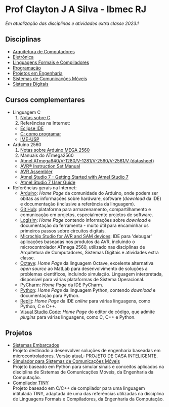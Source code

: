 # Prof Clayton J A Silva - Ibmec RJ
*Em atualização das disciplinas e atividades extra classe 2023.1*


## Disciplinas

* [Arquitetura de Computadores](https://github.com/claytonjasilva/claytonjasilva.github.io/blob/main/arq.md)  
* [Eletrônica](https://github.com/claytonjasilva/claytonjasilva.github.io/blob/main/eletronica.md)  
* [Linguagens Formais e Compiladores](https://github.com/claytonjasilva/claytonjasilva.github.io/blob/main/compiladores.md)
* [Programação](https://github.com/claytonjasilva/claytonjasilva.github.io/blob/main/progPython.md)
* [Projetos em Engenharia](https://github.com/claytonjasilva/claytonjasilva.github.io/blob/main/projetos.md)
* [Sistemas de Comunicações Móveis](https://github.com/claytonjasilva/claytonjasilva.github.io/blob/main/siscom.md)
* [Sistemas Digitais](https://github.com/claytonjasilva/claytonjasilva.github.io/blob/main/sisdig.md)

## Cursos complementares

* Linguagem C
  1. [Notas sobre C](https://github.com/claytonjasilva/claytonjasilva.github.io/blob/main/progC_aulas.md)
  2. Referências na Internet:
    * [Eclipse IDE](https://www.eclipse.org/downloads/)
    * [C: como programar](https://plataforma.bvirtual.com.br/Leitor/Publicacao/2660/pdf/0)
    * [IME-USP](https://www.ime.usp.br/~pf/algoritmos/index.html)  
* Arduíno 2560
  1. [Notas sobre Arduíno MEGA 2560](https://github.com/claytonjasilva/claytonjasilva.github.io/blob/main/arduino.md)
  2. Manuais do ATmega2560  
    * [Atmel ATmega640/V-1280/V-1281/V-2560/V-2561/V (datasheet)](https://ww1.microchip.com/downloads/en/devicedoc/atmel-2549-8-bit-avr-microcontroller-atmega640-1280-1281-2560-2561_datasheet.pdf)
    * [AVR&reg; Instruction Set Manual](https://ww1.microchip.com/downloads/en/DeviceDoc/AVR-Instruction-Set-Manual-DS40002198A.pdf)
    * [AVR Assembler](https://ww1.microchip.com/downloads/en/DeviceDoc/40001917A.pdf)
    * [Atmel Studio 7 - Getting Started with Atmel Studio 7](https://www.microchip.com/content/dam/mchp/documents/MCU08/ProductDocuments/UserGuides/Getting-Started-with-Microchip-Studio-DS50002712B.pdf)
    * [Atmel Studio 7 User Guide](https://ww1.microchip.com/downloads/en/DeviceDoc/Getting-Started-with-Atmel-Studio7.pdf)
* Referências gerais na Internet:
    * [Arduíno](https://www.arduino.cc/en/software): *Home Page* da comunidade do Arduíno, onde podem ser obitas as informações sobre
hardware, software (*download* da IDE) e documentação (inclusive a referência da linguagem).
    * [Git Hub](https://github.com/): plataforma para armazenamento, compartilhamento e comunicação em projetos, especialmente projetos de software. 
    * [Logisim](http://www.cburch.com/logisim/pt/index.html): *Home Page* contendo informações sobre *download* e documentação da ferramenta -
muito útil para encaminhar os primeiros passos sobre circuitos digitais.
    * [Microchip Studio for AVR and SAM devices](https://www.microchip.com/en-us/tools-resources/develop/microchip-studio): IDE para 'debugar' aplicações baseadas nos produtos da AVR, incluindo o microcontrolador ATmega 2560, utilizado nas disciplinas de Arquitetura de Computadores, Sistemas Digitais e atividades extra classe.
    * [Octave](https://octave.org/): *Home Page* da linguagem Octave, excelente alternativa *open source* ao MatLab para desenvolvimento de soluções a problemas científicos, incluindo simulação. Linguagem interpretada, disponível para várias plataformas de Sistema Operacional.
    * [PyCharm](https://www.jetbrains.com/pycharm/): *Home Page* da IDE PyCharm.
    * [Python](https://www.python.org/): *Home Page* da linguagem Python, contendo *download* e documentação para Python.
    * [Replit](https://replit.com/): *Home Page* da IDE *online* para várias linguagens, como Python, C e C++.
    * [Visual Studio Code](https://code.visualstudio.com/): *Home Page* do editor de código, que admite *plugins* para várias linguagens, como C, C++ e Python. 


## Projetos

* [Sistemas Embarcados](https://github.com/claytonjasilva/sistemas-embarcados)  
  Projeto destinado a desenvolver soluções de engenharia baseadas em microcontroladores. Versão atuaL: PROJETO DE CASA INTELIGENTE.
* [Simulador para Sistemas de Comunicações Móveis](https://github.com/claytonjasilva/simuladorSisCom)  
  Projeto baseado em Python para simular sinais e conceitos aplicados na disciplina de Sistemas de Comunicações Móveis, da Engenharia da Computação.
* [Compilador TINY](https://github.com/claytonjasilva/compiladorTINY)  
  Projeto baseado em C/C++ de compilador para uma linguagem intitulada TINY, adaptada de uma das referências utilizadas na disciplina de Linguagens Formais e Compiladores, da Engenharia da Computação.

  
